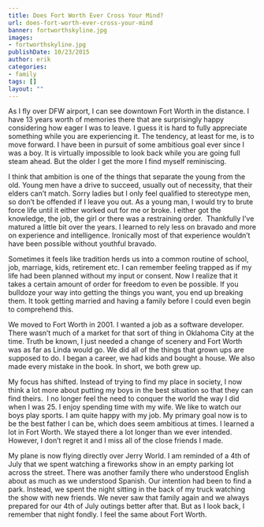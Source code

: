 ```yaml
---
title: Does Fort Worth Ever Cross Your Mind?
url: does-fort-worth-ever-cross-your-mind
banner: fortworthskyline.jpg
images:
- fortworthskyline.jpg
publishDate: 10/23/2015
author: erik
categories:
- family
tags: []
layout: ""
---
```

<span style="font-weight: 400;">As I fly over DFW airport, I can see downtown Fort Worth in the distance. I have 13 years worth of memories there that are surprisingly happy considering how eager I was to leave. I guess it is hard to fully appreciate something while you are experiencing it. The tendency, at least for me, is to move forward. I have been in pursuit of some ambitious goal ever since I was a boy. It is virtually impossible to look back while you are going full steam ahead. But the older I get the more I find myself reminiscing. </span>

<span style="font-weight: 400;">I think that ambition is one of the things that separate the young from the old. Young men have a drive to succeed, usually out of necessity, that their elders can’t match. Sorry ladies but I only feel qualified to stereotype men, so don’t be offended if I leave you out. As a young man, I would try to brute force life until it either worked out for me or broke. I either got the knowledge, the job, the girl or there was a restraining order.  Thankfully I’ve matured a little bit over the years. I learned to rely less on bravado and more on experience and intelligence. Ironically most of that experience wouldn’t have been possible without youthful bravado.</span>

<span style="font-weight: 400;">Sometimes it feels like tradition herds us into a common routine of school, job, marriage, kids, retirement etc. I can remember feeling trapped as if my life had been planned without my input or consent. Now I realize that it takes a certain amount of order for freedom to even be possible. If you bulldoze your way into getting the things you want, you end up breaking them. It took getting married and having a family before I could even begin to comprehend this. </span>

<span style="font-weight: 400;">We moved to Fort Worth in 2001. I wanted a job as a software developer. There wasn’t much of a market for that sort of thing in Oklahoma City at the time. Truth be known, I just needed a change of scenery and Fort Worth was as far as Linda would go. We did all of the things that grown ups are supposed to do. I began a career, we had kids and bought a house. We also made every mistake in the book. In short, we both grew up. </span>

<span style="font-weight: 400;">My focus has shifted. Instead of trying to find my place in society, I now think a lot more about putting my boys in the best situation so that they can find theirs.  I no longer feel the need to conquer the world the way I did when I was 25. I enjoy spending time with my wife. We like to watch our boys play sports. I am quite happy with my job. My primary goal now is to be the best father I can be, which does seem ambitious at times. I learned a lot in Fort Worth. We stayed there a lot longer than we ever intended. However, I don’t regret it and I miss all of the close friends I made. </span>

<span style="font-weight: 400;">My plane is now flying directly over Jerry World. I am reminded of a 4th of July that we spent watching a fireworks show in an empty parking lot across the street. There was another family there who understood English about as much as we understood Spanish. Our intention had been to find a park. Instead, we spent the night sitting in the back of my truck watching the show with new friends. We never saw that family again and we always prepared for our 4th of July outings better after that. But as I look back, I remember that night fondly. I feel the same about Fort Worth. </span>

&nbsp;
